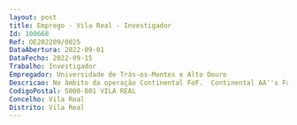 ```yaml
--- 
layout: post
title: Emprego - Vila Real - Investigador
Id: 100668
Ref: OE202209/0025
DataAbertura: 2022-09-01
DataFecho: 2022-09-15
Trabalho: Investigador
Empregador: Universidade de Trás-os-Montes e Alto Douro
Descricao: No âmbito da operação Continental FoF.  Continental AA''s Factory of the Future POCI 01 0247  FEDER 047512, financiado pelo Fundo Europeu de Desenvolvimento Regional (FEDER), através do Programa Operacional Competitividade e Internacionalização (POCI) do PORTUGAL 2020, gerido pela Agência para o Investimento e Comércio Externo de Portugal, E.P.E. (AICEP) é necessário o desenvolvimento das seguintes atividades  •	Revisão bibliográfica de sistemas de apoio baseados em tecnologias imersivas e apoio à especificação da plataforma de conteúdos imersivos a desenvolver. •	Desenvolvimento de sistemas imersivos para visual analytics para apoio à decisão.Realização de testes e ensaios dos sistemas imersivos desenvolvidos.
CodigoPostal: 5000-801 VILA REAL
Concelho: Vila Real
Distrito: Vila Real
--- 
```

